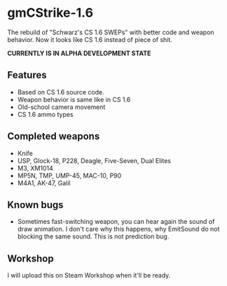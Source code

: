 # gmCStrike-1.6
The rebuild of "Schwarz's CS 1.6 SWEPs" with better code and weapon behavior. Now it looks like CS 1.6 instead of piece of shit.

**CURRENTLY IS IN ALPHA DEVELOPMENT STATE**

## Features
- Based on CS 1.6 source code.
- Weapon behavior is same like in CS 1.6
- Old-school camera movement
- CS 1.6 ammo types

## Completed weapons
- Knife
- USP, Glock-18, P228, Deagle, Five-Seven, Dual Elites
- M3, XM1014
- MP5N, TMP, UMP-45, MAC-10, P90
- M4A1, AK-47, Galil

## Known bugs
- Sometimes fast-switching weapon, you can hear again the sound of draw animation. I don't care why this happens, why EmitSound do not blocking the same sound. This is not prediction bug.

## Workshop
I will upload this on Steam Workshop when it'll be ready.
